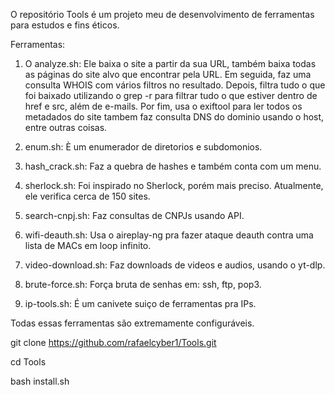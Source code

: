 O repositório Tools é um projeto meu de desenvolvimento de ferramentas para estudos e fins éticos.

Ferramentas:

1. O analyze.sh: Ele baixa o site a partir da sua URL, também baixa todas as páginas do site alvo que encontrar pela URL. Em seguida, faz uma consulta WHOIS com vários filtros no resultado. Depois, filtra tudo o que foi baixado utilizando o grep -r para filtrar tudo o que estiver dentro de href e src, além de e-mails. Por fim, usa o exiftool para ler todos os metadados do site tambem faz consulta DNS do dominio usando o host, entre outras  coisas.

2. enum.sh: È um enumerador de diretorios e subdomonios.

3. hash_crack.sh: Faz a quebra de hashes e também conta com um menu.

4. sherlock.sh: Foi inspirado no Sherlock, porém mais preciso. Atualmente, ele verifica cerca de 150 sites.

5. search-cnpj.sh: Faz consultas de CNPJs usando API.

6. wifi-deauth.sh: Usa o aireplay-ng pra fazer ataque deauth contra uma lista de MACs em loop infinito.

7. video-download.sh: Faz downloads de videos e audios, usando o yt-dlp.

8. brute-force.sh: Força bruta de senhas em: ssh, ftp, pop3.

9. ip-tools.sh: É um canivete suiço de ferramentas pra IPs.

Todas essas ferramentas são extremamente configuráveis.

git clone https://github.com/rafaelcyber1/Tools.git

cd Tools

bash install.sh
